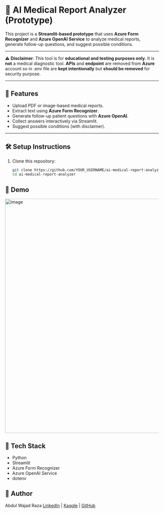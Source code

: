 # 🏥 AI Medical Report Analyzer (Prototype)

This project is a **Streamlit-based prototype** that uses **Azure Form Recognizer** and **Azure OpenAI Service** to analyze medical reports, generate follow-up questions, and suggest possible conditions.  


---

⚠️ **Disclaimer**: This tool is for **educational and testing purposes only**. It is **not** a medical diagnostic tool. **APIs** and **endpoint** are removed from **Azure** account so in .env file are **kept intentionally** but **should be removed** for security purpose. 

---

## 🚀 Features
- Upload PDF or image-based medical reports.
- Extract text using **Azure Form Recognizer**.
- Generate follow-up patient questions with **Azure OpenAI**.
- Collect answers interactively via Streamlit.
- Suggest possible conditions (with disclaimer).

---

## 🛠️ Setup Instructions

1. Clone this repository:
   ```bash
   git clone https://github.com/YOUR_USERNAME/ai-medical-report-analyzer.git
   cd ai-medical-report-analyzer

## 📸 Demo
<img width="1366" height="768" alt="image" src="https://github.com/user-attachments/assets/23e5d527-12f9-4e72-8eb4-287af37b03ea" />

## 📌 Tech Stack
- Python
- Streamlit
- Azure Form Recognizer
- Azure OpenAI Service
- dotenv

## 🙋 Author
Abdul Wajad Raza
[LinkedIn](https://www.linkedin.com/in/abdul-wajad/) | [Kaggle](https://www.kaggle.com/abdulwajad) | [GitHub](https://github.com/abdulwajadraza)
